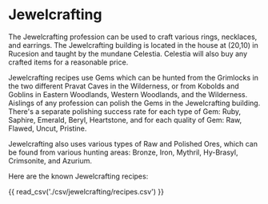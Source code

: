 # Jewelcrafting

The Jewelcrafting profession can be used to craft various rings, necklaces, and earrings. The Jewelcrafting building is located in the house at (20,10) in Rucesion and taught by the mundane Celestia. Celestia will also buy any crafted items for a reasonable price.

Jewelcrafting recipes use Gems which can be hunted from the Grimlocks in the two different Pravat Caves in the Wilderness, or from Kobolds and Goblins in Eastern Woodlands, Western Woodlands, and the Wilderness. Aislings of any profession can polish the Gems in the Jewelcrafting building. There's a separate polishing success rate for each type of Gem: Ruby, Saphire, Emerald, Beryl, Heartstone, and for each quality of Gem: Raw, Flawed, Uncut, Pristine.

Jewelcrafting also uses various types of Raw and Polished Ores, which can be found from various hunting areas: Bronze, Iron, Mythril, Hy-Brasyl, Crimsonite, and Azurium.

Here are the known Jewelcrafting recipes:

{{ read_csv('./csv/jewelcrafting/recipes.csv') }}
